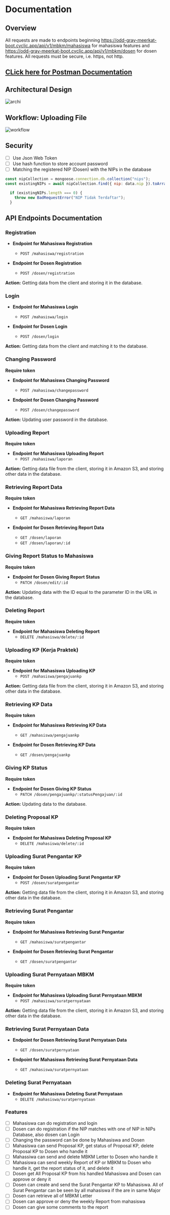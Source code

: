 # Documentation

## Overview
All requests are made to endpoints beginning https://odd-gray-meerkat-boot.cyclic.app/api/v1/mbkm/mahasiswa for mahasiswa features and https://odd-gray-meerkat-boot.cyclic.app/api/v1/mbkm/dosen for dosen features.
All requests must be secure, i.e. https, not http.

## [CLick here for Postman Documentation](https://documenter.getpostman.com/view/24530478/2s9Ykt6ewi)

## Architectural Design
![archi](https://github.com/moechacino/kerjapraktikmbkm-api/blob/main/docs/archi.jpg)

## Workflow: Uploading File
![workflow](https://github.com/moechacino/kerjapraktikmbkm-api/blob/main/docs/workflow_uploadingfile.jpg)

## Security
- [ ] Use Json Web Token
- [ ] Use hash function to store account password
- [ ] Matching the registered NIP (Dosen) with the NIPs in the database
``` javascript
const nipCollection = mongoose.connection.db.collection("nips");
const existingNIPs = await nipCollection.find({ nip: data.nip }).toArray();

  if (existingNIPs.length === 0) {
    throw new BadRequestError("NIP Tidak Terdaftar");
  } 
```

## API Endpoints Documentation

### Registration

- **Endpoint for Mahasiswa Registration**
  - `POST /mahasiswa/registration`
  
- **Endpoint for Dosen Registration**
  - `POST /dosen/registration`

**Action:** Getting data from the client and storing it in the database.

### Login

- **Endpoint for Mahasiswa Login**
  - `POST /mahasiswa/login`
  
- **Endpoint for Dosen Login**
  - `POST /dosen/login`

**Action:** Getting data from the client and matching it to the database.

### Changing Password

**Require token**

- **Endpoint for Mahasiswa Changing Password**
  - `POST /mahasiswa/changepassword`
  
- **Endpoint for Dosen Changing Password**
  - `POST /dosen/changepassword`

**Action:** Updating user password in the database.

### Uploading Report

**Require token**

- **Endpoint for Mahasiswa Uploading Report**
  - `POST /mahasiswa/laporan`

**Action:** Getting data file from the client, storing it in Amazon S3, and storing other data in the database.

### Retrieving Report Data

**Require token**

- **Endpoint for Mahasiswa Retrieving Report Data**
  - `GET /mahasiswa/laporan`
  
- **Endpoint for Dosen Retrieving Report Data**
  - `GET /dosen/laporan`
  - `GET /dosen/laporan/:id`

### Giving Report Status to Mahasiswa

**Require token**

- **Endpoint for Dosen Giving Report Status**
  - `PATCH /dosen/edit/:id`

**Action:** Updating data with the ID equal to the parameter ID in the URL in the database.

### Deleting Report

**Require token**

- **Endpoint for Mahasiswa Deleting Report**
  - `DELETE /mahasiswa/delete/:id`

### Uploading KP (Kerja Praktek)

**Require token**

- **Endpoint for Mahasiswa Uploading KP**
  - `POST /mahasiswa/pengajuankp`

**Action:** Getting data file from the client, storing it in Amazon S3, and storing other data in the database.

### Retrieving KP Data

**Require token**

- **Endpoint for Mahasiswa Retrieving KP Data**
  - `GET /mahasiswa/pengajuankp`
  
- **Endpoint for Dosen Retrieving KP Data**
  - `GET /dosen/pengajuankp`

### Giving KP Status

**Require token**

- **Endpoint for Dosen Giving KP Status**
  - `PATCH /dosen/pengajuankp/:statusPengajuan/:id`

**Action:** Updating data to the database.

### Deleting Proposal KP

**Require token**

- **Endpoint for Mahasiswa Deleting Proposal KP**
  - `DELETE /mahasiswa/delete/:id`

### Uploading Surat Pengantar KP

**Require token**

- **Endpoint for Dosen Uploading Surat Pengantar KP**
  - `POST /dosen/suratpengantar`

**Action:** Getting data file from the client, storing it in Amazon S3, and storing other data in the database.

### Retrieving Surat Pengantar

**Require token**

- **Endpoint for Mahasiswa Retrieving Surat Pengantar**
  - `GET /mahasiswa/suratpengantar`
  
- **Endpoint for Dosen Retrieving Surat Pengantar**
  - `GET /dosen/suratpengantar`

### Uploading Surat Pernyataan MBKM

**Require token**

- **Endpoint for Mahasiswa Uploading Surat Pernyataan MBKM**
  - `POST /mahasiswa/suratpernyataan`

**Action:** Getting data file from the client, storing it in Amazon S3, and storing other data in the database.

### Retrieving Surat Pernyataan Data

- **Endpoint for Dosen Retrieving Surat Pernyataan Data**
  - `GET /dosen/suratpernyataan`

- **Endpoint for Mahasiswa Retrieving Surat Pernyataan Data**
  - `GET /mahasiswa/suratpernyataan`

### Deleting Surat Pernyataan

- **Endpoint for Mahasiswa Deleting Surat Pernyataan**
  - `DELETE /mahasiswa/suratpernyataan`


### Features
- [ ] Mahasiswa can do registration and login
- [ ] Dosen can do registration if the NIP matches with one of NIP in NIPs Database, also dosen can Login
- [ ] Changing the password can be done by Mahasiswa and Dosen
- [ ] Mahasiswa can send Proposal KP, get status of Proposal KP, delete Proposal KP to Dosen who handle it
- [ ] Mahassiwa can send and delete MBKM Letter to Dosen who handle it
- [ ] Mahasiswa can send weekly Report of KP or MBKM to Dosen who handle it, get the report status of it, and delete it
- [ ] Dosen get All Proposal KP from his handled Mahasiswa and Dosen can approve or deny it
- [ ] Dosen can create and send the Surat Pengantar KP to Mahasiswa. All of Surat Pengantar can be seen by all mahasiswa if the are in same Major
- [ ] Dosen can retrieve all of MBKM Letter
- [ ] Dosen can approve or deny the weekly Report from mahasiswa
- [ ] Dosen can give some comments to the report
